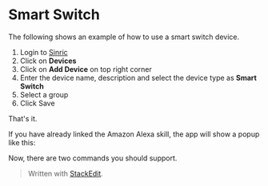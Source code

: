 
# Smart Switch

The following shows an example of how to use a smart switch device.

1. Login to  [Sinric](https://sinric.pro/)  
2. Click on **Devices**
3. Click on **Add Device** on top right corner
4. Enter the device name, description and select the device type as **Smart Switch**
5. Select a group 
6. Click Save

That's it. 

If you have already linked the Amazon Alexa skill, the app will show a popup like this:

Now, there are two commands you should support. 


> Written with [StackEdit](https://stackedit.io/).
<!--stackedit_data:
eyJoaXN0b3J5IjpbLTM4MDQ2ODMyLDczMDk5ODExNl19
-->